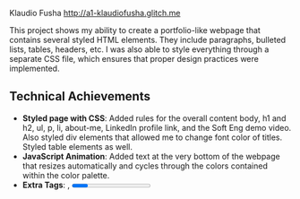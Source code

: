 Klaudio Fusha
http://a1-klaudiofusha.glitch.me

This project shows my ability to create a portfolio-like webpage that contains several styled HTML elements. They include paragraphs, bulleted lists, tables, headers, etc. I was also able to style everything through a separate CSS file, which ensures that proper design practices were implemented.

## Technical Achievements
- **Styled page with CSS**: Added rules for the overall content body, h1 and h2, ul, p, li, about-me, LinkedIn profile link, and the Soft Eng demo video. Also styled div elements that allowed me to change font color of titles. Styled table elements as well.
- **JavaScript Animation**: Added text at the very bottom of the webpage that resizes automatically and cycles through the colors contained within the color palette.
- **Extra Tags**: <table>, <progress>, <link> (using <a> tag), <iframe>, <audio>

## Design Achievements
- **Color Palette Created**: See file called 'Assignment1A Color Palette.png' which is in the project folder.
- **Used the Madimi One Font from Google Fonts**: I used Madimi One as the font for the primary copy text in my site.
